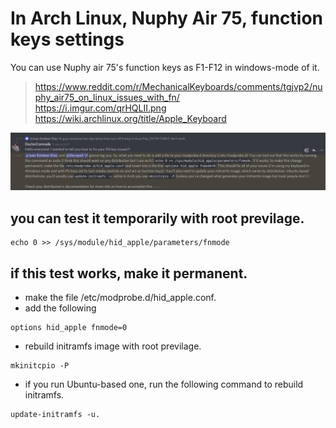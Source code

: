 # In Arch Linux, Nuphy Air 75, function keys settings
You can use Nuphy air 75's function keys as F1-F12 in windows-mode of it.

> https://www.reddit.com/r/MechanicalKeyboards/comments/tgjvp2/nuphy_air75_on_linux_issues_with_fn/  
> https://i.imgur.com/qrHQLII.png  
> https://wiki.archlinux.org/title/Apple_Keyboard  

![](https://github.com/awfrok/nuhpy-air75-function-keys/blob/main/NuphyAir75_hid_apple_fnmode=0.png?raw=true)

## you can test it temporarily with root previlage.
```shell
echo 0 >> /sys/module/hid_apple/parameters/fnmode
```

## if this test works, make it permanent.

- make the file /etc/modprobe.d/hid_apple.conf.
- add the following
```shell
options hid_apple fnmode=0
```
- rebuild initramfs image with root previlage. 
```shell
mkinitcpio -P
```
- if you run Ubuntu-based one, run the following command to rebuild initramfs.
```shell
update-initramfs -u.
```
